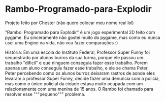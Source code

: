 # Rambo-Programado-para-Explodir
Projeto feito por Chester (não quero colocar meu nome real lol)

"Rambo: Programado para Explodir" é um jogo experimental 2D feito com pygame.
Eu sinceramente não gostei muito do pygame, mas como eu nunca usei uma Engine na vida, não vou fazer comparações :)

História: Em uma escola do Instituto Federal, Professor Super Funny foi sequestrado por alunos burros da sua turma,
porque ele passou um trabalho "dificil" e que ninguem conseguia fazer esse trabalho. Porem apenas um aluno conseguiu
fazer esse trabalho, e ele se chama Peter, Peter percebendo como os alunos burros deixaram rastros de aonde eles
levaram o professor Super Funny, decide fazer uma denuncia com a policia, mas como o único policial da cidade estava muito ocupada
com um relacionamente com uma menina de 15 anos. O Rambo foi chamado para resolver esse """pequeno""" problema.

